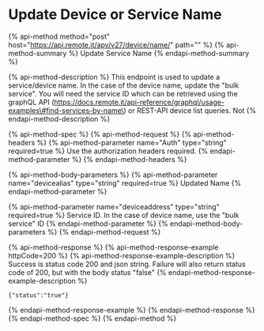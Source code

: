 # Update Device or Service Name

{% api-method method="post" host="https://api.remote.it/apv/v27/device/name/" path="" %}
{% api-method-summary %}
Update Service Name
{% endapi-method-summary %}

{% api-method-description %}
This endpoint is used to update a service/device name. In the case of the device name, update the "bulk service". You will need the service ID which can be retrieved using the graphQL API \(https://docs.remote.it/api-reference/graphql/usage-examples\#find-services-by-name\) or REST-API device list queries. Not
{% endapi-method-description %}

{% api-method-spec %}
{% api-method-request %}
{% api-method-headers %}
{% api-method-parameter name="Auth" type="string" required=true %}
Use the authorization headers required. 
{% endapi-method-parameter %}
{% endapi-method-headers %}

{% api-method-body-parameters %}
{% api-method-parameter name="devicealias" type="string" required=true %}
Updated Name
{% endapi-method-parameter %}

{% api-method-parameter name="deviceaddress" type="string" required=true %}
Service ID. In the case of device name, use the "bulk service" ID
{% endapi-method-parameter %}
{% endapi-method-body-parameters %}
{% endapi-method-request %}

{% api-method-response %}
{% api-method-response-example httpCode=200 %}
{% api-method-response-example-description %}
Success is status code 200 and json string. Failure will also return status code of 200, but with the body status "false"
{% endapi-method-response-example-description %}

```
{"status":"true"}
```
{% endapi-method-response-example %}
{% endapi-method-response %}
{% endapi-method-spec %}
{% endapi-method %}

